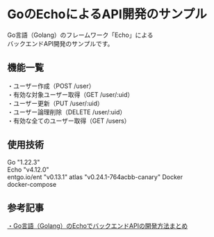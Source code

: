 # GoのEchoによるAPI開発のサンプル  
Go言語（Golang）のフレームワーク「Echo」による  
バックエンドAPI開発のサンプルです。  
  
## 機能一覧  
・ユーザー作成（POST /user）  
・有効な対象ユーザー取得（GET /user/:uid）  
・ユーザー更新（PUT /user/:uid）  
・ユーザー論理削除（DELETE /user/:uid）  
・有効な全てのユーザー取得（GET /users）  
  
## 使用技術  
Go "1.22.3"  
Echo "v4.12.0"  
entgo.io/ent "v0.13.1" 
atlas "v0.24.1-764acbb-canary"
Docker  
docker-compose  
  
## 参考記事  
[・Go言語（Golang）のEchoでバックエンドAPIの開発方法まとめ](https://golang.tomoyuki65.com/how-to-develop-an-api-with-echo-in-go)  
  